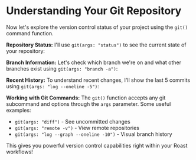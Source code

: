 # Understanding Your Git Repository

Now let's explore the version control status of your project using the `git()` command function.

**Repository Status:**
I'll use `git(args: "status")` to see the current state of your repository:

**Branch Information:**
Let's check which branch we're on and what other branches exist using `git(args: "branch -a")`:

**Recent History:**
To understand recent changes, I'll show the last 5 commits using `git(args: "log --oneline -5")`:

**Working with Git Commands:**
The `git()` function accepts any git subcommand and options through the `args` parameter. Some useful examples:
- `git(args: "diff")` - See uncommitted changes
- `git(args: "remote -v")` - View remote repositories
- `git(args: "log --graph --oneline -10")` - Visual branch history

This gives you powerful version control capabilities right within your Roast workflows!
